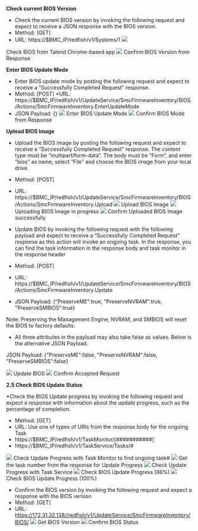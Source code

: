 **Check current BIOS Version**
* Check the current BIOS version by invoking the following request and expect to receive a JSON response with the BIOS version.
* Method: [GET]
* URL: https://$BMC_IP/redfish/v1/Systems/1
![](https://github.com/Solutions-Guy/BIOS-Update-Guide/blob/master/Check%20BIOS%20from%20Talend%20Chrome-based%20App.png)

Check BIOS from Talend Chrome-based app
![](https://github.com/Solutions-Guy/BIOS-Update-Guide/blob/master/Confirm%20BIOS%20Version%20from%20Response.PNG)
Confirm BIOS Version from Response

**Enter BIOS Update Mode**

* Enter BIOS update mode by posting the following request and expect to receive a “Successfully Completed Request” response.
* Method: [POST]
*URL: https://$BMC_IP/redfish/v1/UpdateService/SmcFirmwareInventory/BIOS/Actions/SmcFirmwareInventory.EnterUpdateMode
* JSON Payload: {}
![](https://github.com/Solutions-Guy/BIOS-Update-Guide/blob/master/Enter%20BIOS%20Update%20Mode.PNG)
Enter BIOS Update Mode
![](https://github.com/Solutions-Guy/BIOS-Update-Guide/blob/master/Confirm%20BIOS%20Mode%20from%20Response.PNG)
Confirm BIOS Mode from Response

**Upload BIOS Image**

* Upload the BIOS image by posting the following request and expect to receive a “Successfully Completed Request” response. The content type must be “multipart/form-data”. The body must be “Form”, and enter “bios” as name, select “File” and choose the BIOS image from your local drive. 
* Method: [POST]
* URL: https://$BMC_IP/redfish/v1/UpdateService/SmcFirmwareInventory/BIOS/Actions/SmcFirmwareInventory.Upload
![](https://github.com/Solutions-Guy/BIOS-Update-Guide/blob/master/Upload%20BIOS%20Image.PNG)
Upload BIOS Image
![](https://github.com/Solutions-Guy/BIOS-Update-Guide/blob/master/Uploading%20BIOS%20Image%20in%20Progress.PNG)
Uploading BIOS Image in progress
![](https://github.com/Solutions-Guy/BIOS-Update-Guide/blob/master/Confirm%20Uploaded%20BIOS%20Imae%20Succesfully.PNG)
Confirm Uploaded BIOS Image successfully

* Update BIOS by invoking the following request with the following payload and expect to receive a “Successfully Completed Request” response as this action will invoke an ongoing task. In the response, you can find the task information in the response body and task monitor in the response header
* Method: [POST]
* URL: https://$BMC_IP/redfish/v1/UpdateService/SmcFirmwareInventory/BIOS/Actions/SmcFirmwareInventory.Update
* JSON Payload:
{"PreserveME":true, 
 "PreserveNVRAM":true,
 "PreserveSMBIOS":true}
 
 Note: Preserving the Management Engine, NVRAM, and SMBIOS will reset the BIOS to factory defaults.

* All three attributes in the payload may also take false as values. Below is the alternative JSON Payload.

JSON Payload:
{"PreserveME":false, 
 "PreserveNVRAM":false,
 "PreserveSMBIOS":false}

![](https://github.com/Solutions-Guy/BIOS-Update-Guide/blob/master/Update%20BIOS.PNG)
Update BIOS
![](https://github.com/Solutions-Guy/BIOS-Update-Guide/blob/master/Confirm%20Accepted%20Request.PNG)
Confirm Accepted Request

**2.5	Check BIOS Update Status**

*Check the BIOS Update progress by invoking the following request and expect a response with information about the update progress, such as the percentage of completion.
* Method: [GET]
* URL: Use one of types of URIs from the response body for the ongoing Task
* https://$BMC_IP/redfish/v1/TaskMonitor/[###########]
* https://$BMC_IP/redfish/v1/TaskService/Tasks/#

![](https://github.com/Solutions-Guy/BIOS-Update-Guide/blob/master/Check%20Update%20Progress%20with%20Task%20Monitor%20to%20Find%20Ongoing%20Task%23.PNG)
Check Update Progress with Task Monitor to find ongoing task#
![](https://github.com/Solutions-Guy/BIOS-Update-Guide/blob/master/Get%20Task%20Number%20From%20Response%20for%20Update%20Progress.PNG)
Get the task number from the response for Update Progress
![](https://github.com/Solutions-Guy/BIOS-Update-Guide/blob/master/Check%20Update%20Progress%20with%20Tast%20Service.PNG)
Check Update Progress with Task Service
![](https://github.com/Solutions-Guy/BIOS-Update-Guide/blob/master/Check%20BIOS%20Update%20Progress%20(86%25).PNG)
Check BIOS Update Progress (86%)
![](https://github.com/Solutions-Guy/BIOS-Update-Guide/blob/master/Check%20BIOS%20Update%20Progress%20(100%25).PNG)
Check BIOS Update Progress (100%)

* Confirm the BIOS version by invoking the following request and expect a response with the BIOS version
* Method: [GET]
* URL: https://172.31.32.138//redfish/v1/UpdateService/SmcFirmwareInventory/BIOS/
![](https://github.com/Solutions-Guy/BIOS-Update-Guide/blob/master/Get%20BIOS%20Version.PNG)
Get BIOS Version
![](https://github.com/Solutions-Guy/BIOS-Update-Guide/blob/master/Confirm%20BIOS%20Status.PNG)
Confirm BIOS Status
